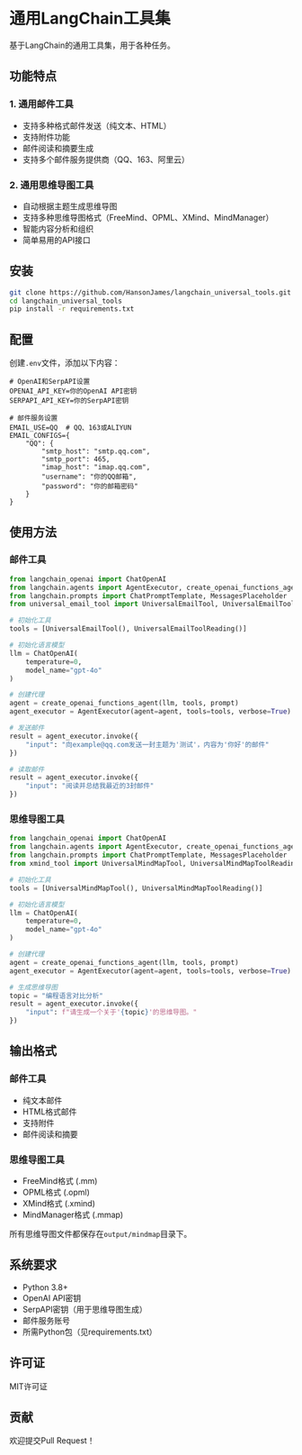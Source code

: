 # 通用LangChain工具集

基于LangChain的通用工具集，用于各种任务。

## 功能特点

### 1. 通用邮件工具
- 支持多种格式邮件发送（纯文本、HTML）
- 支持附件功能
- 邮件阅读和摘要生成
- 支持多个邮件服务提供商（QQ、163、阿里云）

### 2. 通用思维导图工具
- 自动根据主题生成思维导图
- 支持多种思维导图格式（FreeMind、OPML、XMind、MindManager）
- 智能内容分析和组织
- 简单易用的API接口

## 安装

```bash
git clone https://github.com/HansonJames/langchain_universal_tools.git
cd langchain_universal_tools
pip install -r requirements.txt
```

## 配置

创建`.env`文件，添加以下内容：

```env
# OpenAI和SerpAPI设置
OPENAI_API_KEY=你的OpenAI API密钥
SERPAPI_API_KEY=你的SerpAPI密钥

# 邮件服务设置
EMAIL_USE=QQ  # QQ、163或ALIYUN
EMAIL_CONFIGS={
    "QQ": {
        "smtp_host": "smtp.qq.com",
        "smtp_port": 465,
        "imap_host": "imap.qq.com",
        "username": "你的QQ邮箱",
        "password": "你的邮箱密码"
    }
}
```

## 使用方法

### 邮件工具

```python
from langchain_openai import ChatOpenAI
from langchain.agents import AgentExecutor, create_openai_functions_agent
from langchain.prompts import ChatPromptTemplate, MessagesPlaceholder
from universal_email_tool import UniversalEmailTool, UniversalEmailToolReading

# 初始化工具
tools = [UniversalEmailTool(), UniversalEmailToolReading()]

# 初始化语言模型
llm = ChatOpenAI(
    temperature=0,
    model_name="gpt-4o"
)

# 创建代理
agent = create_openai_functions_agent(llm, tools, prompt)
agent_executor = AgentExecutor(agent=agent, tools=tools, verbose=True)

# 发送邮件
result = agent_executor.invoke({
    "input": "向example@qq.com发送一封主题为'测试'，内容为'你好'的邮件"
})

# 读取邮件
result = agent_executor.invoke({
    "input": "阅读并总结我最近的3封邮件"
})
```

### 思维导图工具

```python
from langchain_openai import ChatOpenAI
from langchain.agents import AgentExecutor, create_openai_functions_agent
from langchain.prompts import ChatPromptTemplate, MessagesPlaceholder
from xmind_tool import UniversalMindMapTool, UniversalMindMapToolReading

# 初始化工具
tools = [UniversalMindMapTool(), UniversalMindMapToolReading()]

# 初始化语言模型
llm = ChatOpenAI(
    temperature=0,
    model_name="gpt-4o"
)

# 创建代理
agent = create_openai_functions_agent(llm, tools, prompt)
agent_executor = AgentExecutor(agent=agent, tools=tools, verbose=True)

# 生成思维导图
topic = "编程语言对比分析"
result = agent_executor.invoke({
    "input": f"请生成一个关于'{topic}'的思维导图。"
})
```

## 输出格式

### 邮件工具
- 纯文本邮件
- HTML格式邮件
- 支持附件
- 邮件阅读和摘要

### 思维导图工具
- FreeMind格式 (.mm)
- OPML格式 (.opml)
- XMind格式 (.xmind)
- MindManager格式 (.mmap)

所有思维导图文件都保存在`output/mindmap`目录下。

## 系统要求

- Python 3.8+
- OpenAI API密钥
- SerpAPI密钥（用于思维导图生成）
- 邮件服务账号
- 所需Python包（见requirements.txt）

## 许可证

MIT许可证

## 贡献

欢迎提交Pull Request！
